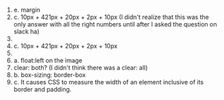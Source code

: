 <!DOCTYPE html>
<html>
<head>
  <title>Week 2 Assignment 2 Answers</title>
</head>
<body>
  <ol>
    <li>e. margin</li>
    <li>c. 10px + 421px + 20px + 2px + 10px (I didn't realize that this was the only answer with all the right numbers until after I asked the question on slack ha)</li>
    <li></li>
    <li>c. 10px + 421px + 20px + 2px + 10px</li>
    <li></li>
    <li>a. float:left on the image</li>
    <li>clear: both? (I didn't think there was a clear: all)</li>
    <li>b. box-sizing: border-box</li>
    <li>c. It causes CSS to measure the width of an element inclusive of its border and padding. </li>
  </ol>

</body>
</html>
